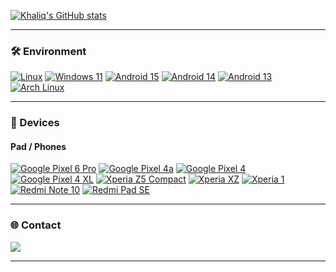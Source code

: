 [![Khaliq's GitHub stats](https://github-readme-stats-one-bice.vercel.app/api?username=Bias8145&show_icons=true&role=OWNER,ORGANIZATION_MEMBER,COLLABORATOR&include_all_commits=true&theme=catppuccin_latte&theme=graywhite&count_private=true&hide_border=true)](https://github.com/Bias8145/github-readme-stats)

---

### 🛠 Environment

[![Linux](https://img.shields.io/badge/Linux-FCC624?style=flat-square&logo=linux&logoColor=000000)](https://www.kernel.org/)
[![Windows 11](https://img.shields.io/badge/Windows%2011-00BBFF?style=flat-square&logo=Windows&logoColor=FFFFFF&labelColor=00BBFF)](https://www.microsoft.com/windows11)
[![Android 15](https://img.shields.io/badge/Android%2015-3ddc84?style=flat-square&logo=android&logoColor=ffffff)](https://www.android.com/android-15/)
[![Android 14](https://img.shields.io/badge/Android%2014-3ddc84?style=flat-square&logo=android&logoColor=ffffff)](https://www.android.com/android-14/)
[![Android 13](https://img.shields.io/badge/Android%2013-3ddc84?style=flat-square&logo=android&logoColor=ffffff)](https://www.android.com/android-13/)
[![Arch Linux](https://img.shields.io/badge/Arch%20Linux-1793D1?style=flat-square&logo=archlinux&logoColor=ffffff)](https://archlinux.org/)

---

### 📱 Devices
#### Pad / Phones

[![Google Pixel 6 Pro](https://img.shields.io/badge/Pixel%206%20Pro-4285F4?style=flat-square&logo=google&logoColor=FFFFFF)](https://store.google.com/us/product/pixel_6_pro)
[![Google Pixel 4a](https://img.shields.io/badge/Pixel%204a-4285F4?style=flat-square&logo=google&logoColor=FFFFFF)](https://store.google.com/us/product/pixel_4a)
[![Google Pixel 4](https://img.shields.io/badge/Pixel%204-4285F4?style=flat-square&logo=google&logoColor=FFFFFF)](https://store.google.com/us/product/pixel_4)
[![Google Pixel 4 XL](https://img.shields.io/badge/Pixel%204%20XL-4285F4?style=flat-square&logo=google&logoColor=FFFFFF)](https://store.google.com/us/product/pixel_4_xl)
[![Xperia Z5 Compact](https://img.shields.io/badge/Xperia%20Z5%20Compact-000000?style=flat-square&logo=sony&logoColor=FFFFFF)](https://www.sony.com.hk/zh/electronics/support/mobile-phones-tablets-mobile-phones/xperia-z5compact/specifications)
[![Xperia XZ](https://img.shields.io/badge/Xperia%20XZ-000000?style=flat-square&logo=sony&logoColor=FFFFFF)](https://www.sony.com.hk/zh/electronics/support/mobile-phones-tablets-mobile-phones/xperia-XZ/specifications)
[![Xperia 1](https://img.shields.io/badge/Xperia%201-000000?style=flat-square&logo=sony&logoColor=FFFFFF)](https://www.sony.com.hk/zh/electronics/smartphones/xperia-1)
[![Redmi Note 10](https://img.shields.io/badge/Redmi%20Note%2010-FF6900?style=flat-square&logo=xiaomi&logoColor=FFFFFF)](https://zh.wikipedia.org/zh-cn/%E5%B0%8F%E7%B1%B3%E6%89%8B%E6%9C%BA1S)
[![Redmi Pad SE](https://img.shields.io/badge/Redmi%20Pad%20SE-FF6900?style=flat-square&logo=xiaomi&logoColor=FFFFFF)](https://www.mi.com/Redmipadse)
  
---

### 🌐 Contact
 
<a href="https://t.me/VOLD_NAMESPACE/">
<img src="https://img.shields.io/badge/Morpheus-2CA5E0?style=for-the-badge&logo=telegram&logoColor=white" />
  </a>

  ---
